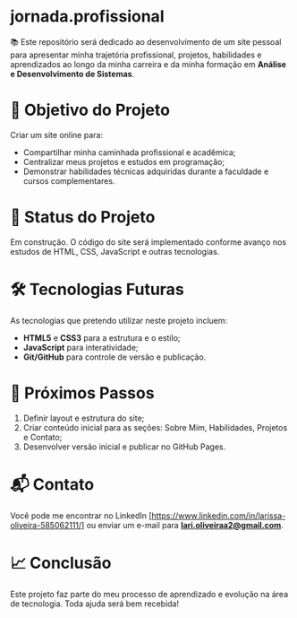 # jornada.profissional
📚 Este repositório será dedicado ao desenvolvimento de um site pessoal para apresentar minha trajetória profissional, projetos, habilidades e aprendizados ao longo da minha carreira e da minha formação em **Análise e Desenvolvimento de Sistemas**.

# 📌 Objetivo do Projeto
Criar um site online para:
- Compartilhar minha caminhada profissional e acadêmica;
- Centralizar meus projetos e estudos em programação;
- Demonstrar habilidades técnicas adquiridas durante a faculdade e cursos complementares.

# 🚧 Status do Projeto
Em construção. O código do site será implementado conforme avanço nos estudos de HTML, CSS, JavaScript e outras tecnologias.

# 🛠️ Tecnologias Futuras
As tecnologias que pretendo utilizar neste projeto incluem:
- **HTML5** e **CSS3** para a estrutura e o estilo;
- **JavaScript** para interatividade;
- **Git/GitHub** para controle de versão e publicação.

# 📅 Próximos Passos
1. Definir layout e estrutura do site;
2. Criar conteúdo inicial para as seções: Sobre Mim, Habilidades, Projetos e Contato;
3. Desenvolver versão inicial e publicar no GitHub Pages.

# 📬 Contato
Você pode me encontrar no LinkedIn [https://www.linkedin.com/in/larissa-oliveira-585062111/] ou enviar um e-mail para **lari.oliveiraa2@gmail.com**.

# 📈 Conclusão
Este projeto faz parte do meu processo de aprendizado e evolução na área de tecnologia. Toda ajuda será bem recebida! 
